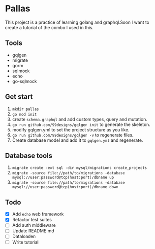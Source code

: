 # Pallas
This project is a practice of learning golang and graphql.Soon I want to create a tutorial of the combo I used in this.

## Tools
- gqlgen
- migrate
- gorm
- sqlmock
- echo
- go-sqlmock
 
## Get start
1. `mkdir pallas`
2. `go mod init`
3. create `schema.graphql` and add custom types, query and mutation.
4. `go run github.com/99designs/gqlgen init` to generate the skeleton.
5. modify gqlgen.yml to set the project structure as you like.
6. `go run github.com/99designs/gqlgen -v` to regenerate files.
7. Create database model and add it to `gqlgen.yml` and regenerate.

## Database tools
1. `migrate create -ext sql -dir mysql/migrations create_projects`
2. `migrate -source file://path/to/migrations -database mysql://user:password@tcp(host:port)/dbname up`
3. `migrate -source file://path/to/migrations -database mysql://user:password@tcp(host:port)/dbname down`

## Todo
- [x] Add `echo` web framework
- [x] Refactor test suites
- [ ] Add auth middleware
- [ ] Update README.md
- [ ] Dataloaden
- [ ] Write tutorial